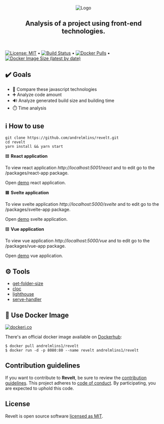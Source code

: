 <div align="center">
  <img alt="Logo" src="https://raw.githubusercontent.com/andrelmlins/revelt/master/logo.png" />
  <h2>Analysis of a project using front-end technologies.</h2>
  <br />
</div>

[![License: MIT](https://img.shields.io/badge/License-MIT-yellow.svg)](https://github.com/andrelmlins/revelt/blob/master/LICENSE) &bull; [![Build Status](https://travis-ci.com/andrelmlins/revelt.svg?branch=master)](https://travis-ci.com/andrelmlins/revelt) &bull; [![Docker Pulls](https://img.shields.io/docker/pulls/andrelmlins1/revelt)](https://hub.docker.com/repository/docker/andrelmlins1/revelt) &bull; [![Docker Image Size (latest by date)](https://img.shields.io/docker/image-size/andrelmlins1/revelt)](https://hub.docker.com/repository/docker/andrelmlins1/revelt)

## ✔️ Goals

- 🥇 Compare these javascript technologies
- ➕ Analyze code amount
- 🔊 Analyze generated build size and building time
- ⏱️ Time analysis

## ℹ️ How to use

```
git clone https://github.com/andrelmlins/revelt.git
cd revelt
yarn install && yarn start
```

🟦 **React application**

To view react application _http://localhost:5001/react_ and to edit go to the /packages/react-app package.

Open [demo](https://revelt.netlify.app/react/) react application.

🟧 **Svelte application**

To view svelte application _http://localhost:5000/svelte_ and to edit go to the /packages/svelte-app package.

Open [demo](https://revelt.netlify.app/svelte/) svelte application.

🟩 **Vue application**

To view vue application _http://localhost:5000/vue_ and to edit go to the /packages/vue-app package.

Open [demo](https://revelt.netlify.app/vue/) vue application.

## ⚙️ Tools

- [get-folder-size](https://github.com/alessioalex/get-folder-size)
- [cloc](https://github.com/kentcdodds/cloc)
- [lighthouse](https://github.com/GoogleChrome/lighthouse)
- [serve-handler](https://github.com/vercel/serve-handler)

## 🐳 Use Docker Image

[![dockeri.co](https://dockeri.co/image/andrelmlins1/revelt)](https://hub.docker.com/r/andrelmlins1/revelt)

There's an official docker image available on [Dockerhub](https://hub.docker.com/r/andrelmlins1/revelt):

```
$ docker pull andrelmlins1/revelt
$ docker run -d -p 8080:80 --name revelt andrelmlins1/revelt
```

## Contribution guidelines

If you want to contribute to **Revelt**, be sure to review the
[contribution guidelines](CONTRIBUTING.md). This project adheres to
[code of conduct](CODE_OF_CONDUCT.md). By participating, you are expected to
uphold this code.

## License

Revelt is open source software [licensed as MIT](https://github.com/andrelmlins/revelt/blob/master/LICENSE).
